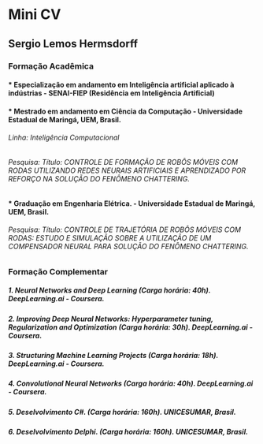 # Mini CV

## Sergio Lemos Hermsdorff

### Formação Acadêmica

#### * Especialização em andamento em Inteligência artificial aplicado à indústrias - SENAI-FIEP (Residência em Inteligência Artificial)

#### * Mestrado em andamento em Ciência da Computação - Universidade Estadual de Maringá, UEM, Brasil. 
  ###### Linha: Inteligência Computacional
  ###### Pesquisa: Título: CONTROLE DE FORMAÇÃO DE ROBÔS MÓVEIS COM RODAS UTILIZANDO REDES NEURAIS ARTIFICIAIS E APRENDIZADO POR REFORÇO NA SOLUÇÃO DO FENÔMENO CHATTERING.

#### * Graduação em Engenharia Elétrica. - Universidade Estadual de Maringá, UEM, Brasil. 
  ###### Pesquisa: Título: CONTROLE DE TRAJETÓRIA DE ROBÔS MÓVEIS COM RODAS: ESTUDO E SIMULAÇÃO SOBRE A UTILIZAÇÃO DE UM COMPENSADOR NEURAL PARA SOLUÇÃO DO FENÔMENO CHATTERING.

### Formação Complementar

##### 1. Neural Networks and Deep Learning (Carga horária: 40h). DeepLearning.ai - Coursera.
##### 2. Improving Deep Neural Networks: Hyperparameter tuning, Regularization and Optimization (Carga horária: 30h). DeepLearning.ai - Coursera.
##### 3. Structuring Machine Learning Projects (Carga horária: 18h). DeepLearning.ai - Coursera.
##### 4. Convolutional Neural Networks (Carga horária: 40h). DeepLearning.ai - Coursera.
##### 5. Deselvolvimento C#. (Carga horária: 160h). UNICESUMAR, Brasil.
##### 6. Deselvolvimento Delphi. (Carga horária: 160h). UNICESUMAR, Brasil. 
